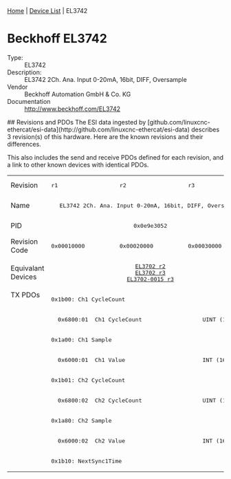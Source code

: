 <div class="nav"><a href="/esi-data">Home</a> | <a href="/esi-data/devices">Device List</a> | EL3742</div>

#  Beckhoff EL3742

<dl>
  <dt>Type:</dt><dd>EL3742</dd>
  <dt>Description:</dt><dd>EL3742 2Ch. Ana. Input 0-20mA, 16bit, DIFF, Oversample</dd>
  <dt>Vendor</dt><dd>Beckhoff Automation GmbH & Co. KG</dd>
  <dt>Documentation</dt><dd><a href="http://www.beckhoff.com/EL3742">http://www.beckhoff.com/EL3742</a></dd>
</dl>
## Revisions and PDOs
The ESI data ingested by [github.com/linuxcnc-ethercat/esi-data](http://github.com/linuxcnc-ethercat/esi-data) describes 3 revision(s) of this hardware.  Here are the known revisions and their differences.

This also includes the send and receive PDOs defined for each revision, and a link to other known devices with identical PDOs.

<table>
<tr >
<td class="first">Revision</td>
<td ><pre>r1</pre></td>
<td ><pre>r2</pre></td>
<td ><pre>r3</pre></td>
</tr>
<tr >
<td class="first">Name</td>
<td  colspan=3 align="center"><pre>EL3742 2Ch. Ana. Input 0-20mA, 16bit, DIFF, Oversample</pre></td>
</tr>
<tr >
<td class="first">PID</td>
<td  colspan=3 align="center"><pre>0x0e9e3052</pre></td>
</tr>
<tr >
<td class="first">Revision Code</td>
<td ><pre>0x00010000</pre></td>
<td ><pre>0x00020000</pre></td>
<td ><pre>0x00030000</pre></td>
</tr>
<tr >
<td class="first">Equivalant Devices</td>
<td  colspan=3 align="center"><pre><a href="EL3702">EL3702 r2</a><br/><a href="EL3702">EL3702 r3</a><br/><a href="EL3702-0015">EL3702-0015 r3</a></pre></td>
</tr>
<tr class="txpdo pdosection">
<td class="first" rowspan=9 valign=top>TX PDOs</td>
<td colspan=3 align="left"><pre>0x1b00: Ch1 CycleCount</pre></td>
<td></td>
</tr>
<tr class="txpdo">
<td  colspan=3 align="left"><pre>  0x6800:01  Ch1 CycleCount                  UINT (16 bits)</pre></td>
</tr>
<tr class="txpdo pdosection">
<td  colspan=3 align="left"><pre>0x1a00: Ch1 Sample</pre></td>
</tr>
<tr class="txpdo">
<td  colspan=3 align="left"><pre>  0x6000:01  Ch1 Value                       INT (16 bits)</pre></td>
</tr>
<tr class="txpdo pdosection">
<td  colspan=3 align="left"><pre>0x1b01: Ch2 CycleCount</pre></td>
</tr>
<tr class="txpdo">
<td  colspan=3 align="left"><pre>  0x6800:02  Ch2 CycleCount                  UINT (16 bits)</pre></td>
</tr>
<tr class="txpdo pdosection">
<td  colspan=3 align="left"><pre>0x1a80: Ch2 Sample</pre></td>
</tr>
<tr class="txpdo">
<td  colspan=3 align="left"><pre>  0x6000:02  Ch2 Value                       INT (16 bits)</pre></td>
</tr>
<tr class="txpdo pdosection">
<td  colspan=3 align="left"><pre>0x1b10: NextSync1Time</pre></td>
</tr>
</table>

